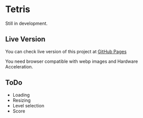 # Tetris
Still in development.

## Live Version
You can check live version of this project at [GitHub Pages](https://mateuszsuder.github.io/Tetris/)

You need browser compatible with webp images and Hardware Acceleration.

## ToDo
* Loading
* Resizing
* Level selection
* Score
